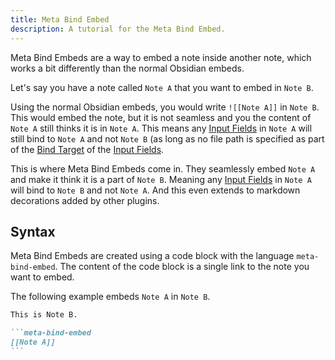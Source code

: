 ```yaml
---
title: Meta Bind Embed
description: A tutorial for the Meta Bind Embed.
---
```


Meta Bind Embeds are a way to embed a note inside another note, which works a bit differently than the normal Obsidian embeds.

Let's say you have a note called `Note A` that you want to embed in `Note B`.

Using the normal Obsidian embeds, you would write `![[Note A]]` in `Note B`.
This would embed the note, but it is not seamless and you the content of `Note A` still thinks it is in `Note A`.
This means any [Input Fields](/obsidian-meta-bind-plugin-docs/guides/inputfields) in `Note A` will still bind to `Note A` and not `Note B` 
(as long as no file path is specified as part of the [Bind Target](/obsidian-meta-bind-plugin-docs/guides/bindtargets) of the [Input Fields](/obsidian-meta-bind-plugin-docs/guides/inputfields).

This is where Meta Bind Embeds come in.
They seamlessly embed `Note A` and make it think it is a part of `Note B`.
Meaning any [Input Fields](/obsidian-meta-bind-plugin-docs/guides/inputfields) in `Note A` will bind to `Note B` and not `Note A`.
And this even extends to markdown decorations added by other plugins.

## Syntax

Meta Bind Embeds are created using a code block with the language `meta-bind-embed`. 
The content of the code block is a single link to the note you want to embed.

The following example embeds `Note A` in `Note B`.

````md
This is Note B.

```meta-bind-embed
[[Note A]]
```
````